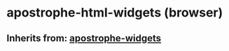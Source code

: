 # apostrophe-html-widgets (browser)
## Inherits from: [apostrophe-widgets](../apostrophe-widgets/browser-apostrophe-widgets.md)

